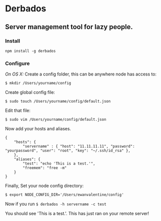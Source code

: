 # Derbados
## Server management tool for lazy people.

### Install

``` npm install -g derbados ```

### Configure 

*On OS X:* 
Create a config folder, this can be anywhere node has access to:

```$ mkdir /Users/yourname/config```

Create global config file:

```$ sudo touch /Users/yourname/config/default.json```

Edit that file:

```$ sudo vim /Users/yourname/config/default.json```

Now add your hosts and aliases.

```
{
	"hosts": {
		"servername" : { "host": "11.11.11.11", "password": "yourpassword", "user": "root", "key": "~/.ssh/id_rsa" },
	},
	"aliases": {
		"test": "echo 'This is a test.'",
		"freemem": "free -m"
	}
}

```


Finally, Set your node config directory:

```$ export NODE_CONFIG_DIR='/Users/ewanvalentine/config' ```

Now if you run ```$ derbados -h servername -c test```

You should see 'This is a test.'. This has just ran on your remote server!